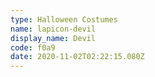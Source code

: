 ```yaml
---
type: Halloween Costumes
name: lapicon-devil
display_name: Devil
code: f0a9
date: 2020-11-02T02:22:15.080Z
---
```

